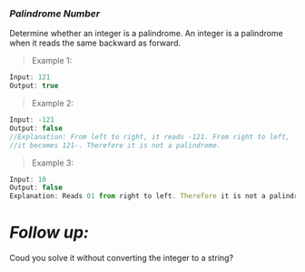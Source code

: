 ### *Palindrome Number*

Determine whether an integer is a palindrome.
An integer is a palindrome when it reads the same backward as forward.

> Example 1:
```js
Input: 121
Output: true
```

>Example 2:
```js
Input: -121
Output: false
//Explanation: From left to right, it reads -121. From right to left,
//it becomes 121-. Therefore it is not a palindrome.
```

>Example 3:
```js
Input: 10
Output: false
Explanation: Reads 01 from right to left. Therefore it is not a palindrome.
```


# *Follow up:*
Coud you solve it without converting the integer to a string?

